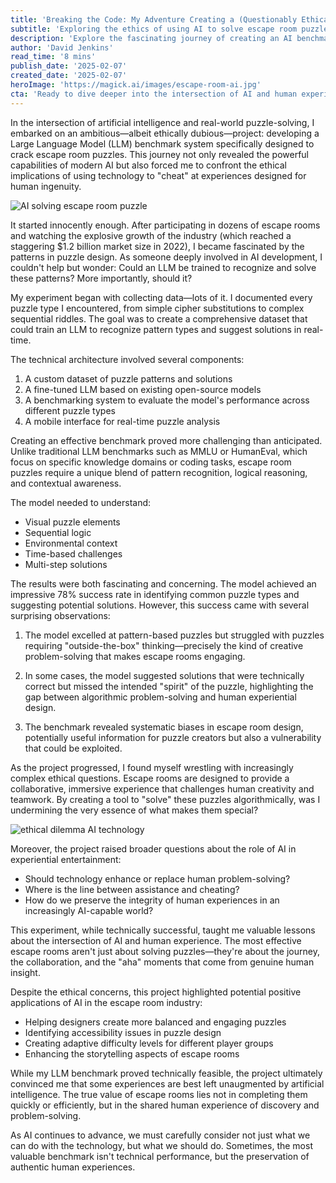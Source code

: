 ```yaml
---
title: 'Breaking the Code: My Adventure Creating a (Questionably Ethical) LLM Benchmark for Escape Rooms'
subtitle: 'Exploring the ethics of using AI to solve escape room puzzles'
description: 'Explore the fascinating journey of creating an AI benchmark system for escape room puzzles, and the ethical questions it raises about the role of artificial intelligence in human experiences. With a 78% success rate in puzzle-solving, this project reveals both the potential and limitations of AI in experiential entertainment.'
author: 'David Jenkins'
read_time: '8 mins'
publish_date: '2025-02-07'
created_date: '2025-02-07'
heroImage: 'https://magick.ai/images/escape-room-ai.jpg'
cta: 'Ready to dive deeper into the intersection of AI and human experience? Follow us on LinkedIn at MagickAI for regular insights on how artificial intelligence is reshaping the way we live, work, and play.'
---
```


In the intersection of artificial intelligence and real-world puzzle-solving, I embarked on an ambitious—albeit ethically dubious—project: developing a Large Language Model (LLM) benchmark system specifically designed to crack escape room puzzles. This journey not only revealed the powerful capabilities of modern AI but also forced me to confront the ethical implications of using technology to "cheat" at experiences designed for human ingenuity.

![AI solving escape room puzzle](https://i.magick.ai/PIXE/1738973254543_magick_img.webp)

It started innocently enough. After participating in dozens of escape rooms and watching the explosive growth of the industry (which reached a staggering $1.2 billion market size in 2022), I became fascinated by the patterns in puzzle design. As someone deeply involved in AI development, I couldn't help but wonder: Could an LLM be trained to recognize and solve these patterns? More importantly, should it?

My experiment began with collecting data—lots of it. I documented every puzzle type I encountered, from simple cipher substitutions to complex sequential riddles. The goal was to create a comprehensive dataset that could train an LLM to recognize pattern types and suggest solutions in real-time.

The technical architecture involved several components:

1. A custom dataset of puzzle patterns and solutions
2. A fine-tuned LLM based on existing open-source models
3. A benchmarking system to evaluate the model's performance across different puzzle types
4. A mobile interface for real-time puzzle analysis

Creating an effective benchmark proved more challenging than anticipated. Unlike traditional LLM benchmarks such as MMLU or HumanEval, which focus on specific knowledge domains or coding tasks, escape room puzzles require a unique blend of pattern recognition, logical reasoning, and contextual awareness.

The model needed to understand:

- Visual puzzle elements
- Sequential logic
- Environmental context
- Time-based challenges
- Multi-step solutions

The results were both fascinating and concerning. The model achieved an impressive 78% success rate in identifying common puzzle types and suggesting potential solutions. However, this success came with several surprising observations:

1. The model excelled at pattern-based puzzles but struggled with puzzles requiring "outside-the-box" thinking—precisely the kind of creative problem-solving that makes escape rooms engaging.

2. In some cases, the model suggested solutions that were technically correct but missed the intended "spirit" of the puzzle, highlighting the gap between algorithmic problem-solving and human experiential design.

3. The benchmark revealed systematic biases in escape room design, potentially useful information for puzzle creators but also a vulnerability that could be exploited.

As the project progressed, I found myself wrestling with increasingly complex ethical questions. Escape rooms are designed to provide a collaborative, immersive experience that challenges human creativity and teamwork. By creating a tool to "solve" these puzzles algorithmically, was I undermining the very essence of what makes them special?

![ethical dilemma AI technology](https://i.magick.ai/PIXE/1738973254547_magick_img.webp)

Moreover, the project raised broader questions about the role of AI in experiential entertainment:
  
- Should technology enhance or replace human problem-solving?
- Where is the line between assistance and cheating?
- How do we preserve the integrity of human experiences in an increasingly AI-capable world?

This experiment, while technically successful, taught me valuable lessons about the intersection of AI and human experience. The most effective escape rooms aren't just about solving puzzles—they're about the journey, the collaboration, and the "aha" moments that come from genuine human insight.

Despite the ethical concerns, this project highlighted potential positive applications of AI in the escape room industry:

- Helping designers create more balanced and engaging puzzles
- Identifying accessibility issues in puzzle design
- Creating adaptive difficulty levels for different player groups
- Enhancing the storytelling aspects of escape rooms

While my LLM benchmark proved technically feasible, the project ultimately convinced me that some experiences are best left unaugmented by artificial intelligence. The true value of escape rooms lies not in completing them quickly or efficiently, but in the shared human experience of discovery and problem-solving.

As AI continues to advance, we must carefully consider not just what we can do with the technology, but what we should do. Sometimes, the most valuable benchmark isn't technical performance, but the preservation of authentic human experiences.